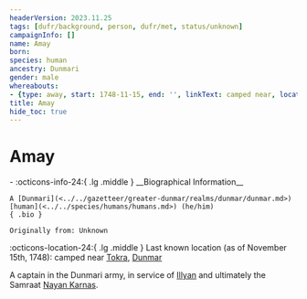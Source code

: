 ```yaml
---
headerVersion: 2023.11.25
tags: [dufr/background, person, dufr/met, status/unknown]
campaignInfo: []
name: Amay
born:
species: human
ancestry: Dunmari
gender: male
whereabouts:
- {type: away, start: 1748-11-15, end: '', linkText: camped near, location: Tokra, format: '<name:q>'}
title: Amay
hide_toc: true
---
```

# Amay
<div class="grid cards ext-narrow-margin ext-one-column" markdown>
- :octicons-info-24:{ .lg .middle } __Biographical Information__

    A [Dunmari](<../../gazetteer/greater-dunmar/realms/dunmar/dunmar.md>) [human](<../../species/humans/humans.md>) (he/him)  
    { .bio }

    Originally from: Unknown
</div>

:octicons-location-24:{ .lg .middle } Last known location (as of November 15th, 1748): camped near [Tokra](<../../gazetteer/greater-dunmar/realms/dunmar/central-dunmar/tokra/tokra.md>), [Dunmar](<../../gazetteer/greater-dunmar/realms/dunmar/dunmar.md>)


A captain in the Dunmari army, in service of [Illyan](<./illyan.md>) and ultimately the Samraat [Nayan Karnas](<./nayan-karnas.md>). 



